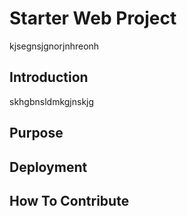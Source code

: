 # Starter Web Project

kjsegnsjgnorjnhreonh

## Introduction

skhgbnsldmkgjnskjg

## Purpose

## Deployment

## How To Contribute